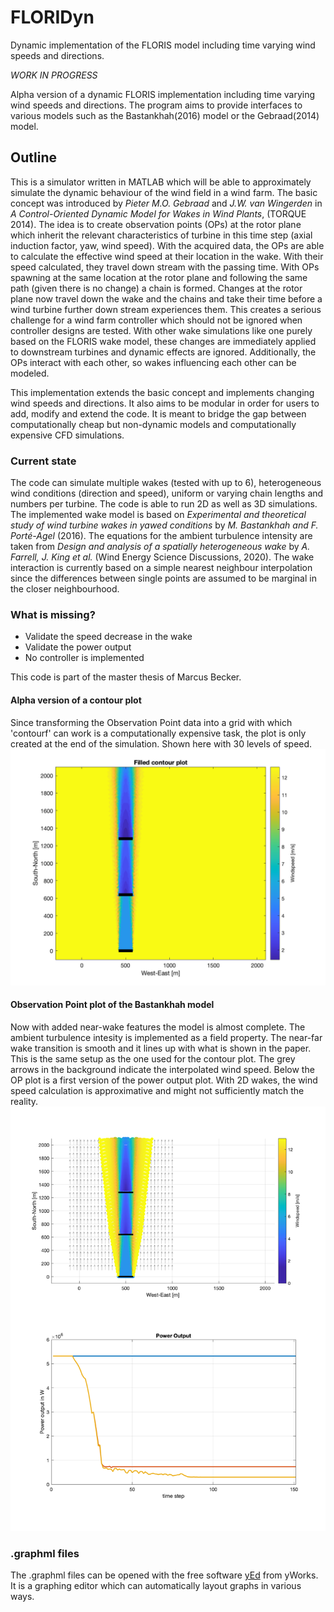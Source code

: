 # FLORIDyn
Dynamic implementation of the FLORIS model including time varying wind speeds and directions.

*WORK IN PROGRESS*

Alpha version of a dynamic FLORIS implementation including time varying wind speeds and directions.
The program aims to provide interfaces to various models such as the Bastankhah(2016) model or the Gebraad(2014) model.

## Outline
This is a simulator written in MATLAB which will be able to approximately simulate the dynamic behaviour of the wind field in a wind farm. The basic concept was introduced by *Pieter M.O. Gebraad* and *J.W. van Wingerden* in *A Control-Oriented Dynamic Model for Wakes in Wind Plants*, (TORQUE 2014).
The idea is to create observation points (OPs) at the rotor plane which inherit the relevant characteristics of turbine in this time step (axial induction factor, yaw, wind speed). With the acquired data, the OPs are able to calculate the effective wind speed at their location in the wake. With their speed calculated, they travel down stream with the passing time. With OPs spawning at the same location at the rotor plane and following the same path (given there is no change) a chain is formed. Changes at the rotor plane now travel down the wake and the chains and take their time before a wind turbine further down stream experiences them. This creates a serious challenge for a wind farm controller which should not be ignored when controller designs are tested. With other wake simulations like one purely based on the FLORIS wake model, these changes are immediately applied to downstream turbines and dynamic effects are ignored. 
Additionally, the OPs interact with each other, so wakes influencing each other can be modeled.

This implementation extends the basic concept and implements changing wind speeds and directions. It also aims to be modular in order for users to add, modify and extend the code. It is meant to bridge the gap between computationally cheap but non-dynamic models and computationally expensive CFD simulations.

### Current state
The code can simulate multiple wakes (tested with up to 6), heterogeneous wind conditions (direction and speed), uniform or varying chain lengths and numbers per turbine. The code is able to run 2D as well as 3D simulations. The implemented wake model is based on *Experimental and theoretical study of wind turbine wakes in yawed conditions* by *M. Bastankhah and F. Porté-Agel* (2016). The equations for the ambient turbulence intensity are taken from *Design and analysis of a spatially heterogeneous wake* by *A. Farrell, J. King et al.* (Wind Energy Science Discussions, 2020). The wake interaction is currently based on a simple nearest neighbour interpolation since the differences between single points are assumed to be marginal in the closer neighbourhood. 

### What is missing?
* Validate the speed decrease in the wake
* Validate the power output
* No controller is implemented

This code is part of the master thesis of Marcus Becker.

#### Alpha version of a contour plot
Since transforming the Observation Point data into a grid with which 'contourf' can work is a computationally expensive task, the plot is only created at the end of the simulation. Shown here with 30 levels of speed.
![Contour plot of three wind turbines](https://github.com/JuliusAurelius/FLORIDyn/blob/master/Pictures/contour_interpolation_07.png)

#### Observation Point plot of the Bastankhah model
Now with added near-wake features the model is almost complete. The ambient turbulence intesity is implemented as a field property. The near-far wake transition is smooth and it lines up with what is shown in the paper. This is the same setup as the one used for the contour plot. The grey arrows in the background indicate the interpolated wind speed. Below the OP plot is a first version of the power output plot. With 2D wakes, the wind speed calculation is approximative and might not sufficiently match the reality.
![Bastankhah model with near wake characteristics](https://github.com/JuliusAurelius/FLORIDyn/blob/master/Pictures/PowerCalc_2D_01.png)

### .graphml files
The .graphml files can be opened with the free software [yEd](https://www.yworks.com/products/yed#yed-support-resources) from yWorks. It is a graphing editor which can automatically layout graphs in various ways.
